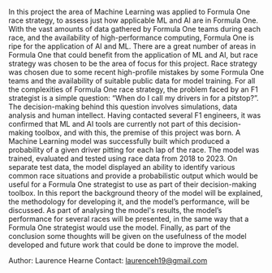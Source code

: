 In this project the area of Machine Learning was applied to Formula One race strategy, to assess just how applicable ML and AI are in Formula One. With the vast amounts of data gathered by Formula One teams during each race, and the availability of high-performance computing, Formula One is ripe for the application of AI and ML. There are a great number of areas in Formula One that could benefit from the application of ML and AI, but race strategy was chosen to be the area of focus for this project. Race strategy was chosen due to some recent high-profile mistakes by some Formula One teams and the availability of suitable public data for model training.
For all the complexities of Formula One race strategy, the problem faced by an F1 strategist is a simple question: “When do I call my drivers in for a pitstop?”. The decision-making behind this question involves simulations, data analysis and human intellect. Having contacted several F1 engineers, it was confirmed that ML and AI tools are currently not part of this decision-making toolbox, and with this, the premise of this project was born. 
A Machine Learning model was successfully built which produced a probability of a given driver pitting for each lap of the race. The model was trained, evaluated and tested using race data from 2018 to 2023. On separate test data, the model displayed an ability to identify various common race situations and provide a probabilistic output which would be useful for a Formula One strategist to use as part of their decision-making toolbox.
In this report the background theory of the model will be explained, the methodology for developing it, and the model’s performance, will be discussed. As part of analysing the model's results, the model’s performance for several races will be presented, in the same way that a Formula One strategist would use the model. Finally, as part of the conclusion some thoughts will be given on the usefulness of the model developed and future work that could be done to improve the model. 

Author: Laurence Hearne
Contact: laurenceh19@gmail.com

